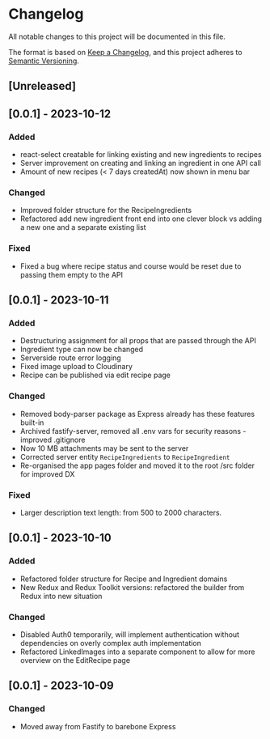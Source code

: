 # Changelog

All notable changes to this project will be documented in this file.

The format is based on [Keep a Changelog](https://keepachangelog.com/en/1.0.0/),
and this project adheres to [Semantic Versioning](https://semver.org/spec/v2.0.0.html).

## [Unreleased]

## [0.0.1] - 2023-10-12

### Added

- react-select creatable for linking existing and new ingredients to recipes
- Server improvement on creating and linking an ingredient in one API call
- Amount of new recipes (< 7 days createdAt) now shown in menu bar

### Changed

- Improved folder structure for the RecipeIngredients
- Refactored add new ingredient front end into one clever block vs adding a new one and a separate existing list

### Fixed

- Fixed a bug where recipe status and course would be reset due to passing them empty to the API

## [0.0.1] - 2023-10-11

### Added

- Destructuring assignment for all props that are passed through the API
- Ingredient type can now be changed
- Serverside route error logging
- Fixed image upload to Cloudinary
- Recipe can be published via edit recipe page

### Changed

- Removed body-parser package as Express already has these features built-in
- Archived fastify-server, removed all .env vars for security reasons - improved .gitignore
- Now 10 MB attachments may be sent to the server
- Corrected server entity `RecipeIngredients` to `RecipeIngredient`
- Re-organised the app pages folder and moved it to the root /src folder for improved DX

### Fixed

- Larger description text length: from 500 to 2000 characters.

## [0.0.1] - 2023-10-10

### Added

- Refactored folder structure for Recipe and Ingredient domains
- New Redux and Redux Toolkit versions: refactored the builder from Redux into new situation

### Changed

- Disabled Auth0 temporarily, will implement authentication without dependencies on overly complex auth implementation
- Refactored LinkedImages into a separate component to allow for more overview on the EditRecipe page

## [0.0.1] - 2023-10-09

### Changed

- Moved away from Fastify to barebone Express
